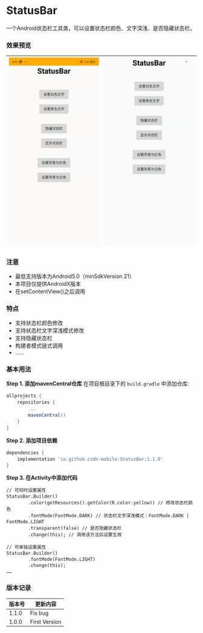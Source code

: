 # StatusBar

一个Android状态栏工具类，可以设置状态栏颜色、文字深浅、是否隐藏状态栏。

### 效果预览

|![](images/01.jpeg)|![](images/02.jpeg)|
|---|---|

### 注意
* 最低支持版本为Android5.0（minSdkVersion 21）
* 本项目仅提供AndroidX版本
* 在setContentView()之后调用

### 特点
* 支持状态栏颜色修改
* 支持状态栏文字深浅模式修改
* 支持隐藏状态栏
* 构建者模式链式调用
* ......

### 基本用法
**Step 1. 添加mavenCentral仓库**
在项目根目录下的 `build.gradle` 中添加仓库:
``` gradle
allprojects {
    repositories {
        ...
        mavenCentral()
    }
}
```
**Step 2. 添加项目依赖**
``` gradle
dependencies {
    implementation 'io.github.csdn-mobile:StatusBar:1.1.0'
}
```
**Step 3. 在Activity中添加代码**
```
// 可同时设置属性
StatusBar.Builder()
        .color(getResources().getColor(R.color.yellow)) // 修改状态栏颜色
        .fontMode(FontMode.DARK) // 状态栏文字深浅模式：FontMode.DARK | FontMode.LIGHT
        .transparent(false) // 是否隐藏状态栏
        .change(this); // 调用该方法后设置生效

// 可单独设置属性
StatusBar.Builder()
        .fontMode(FontMode.LIGHT)
        .change(this);
……
```

### 版本记录
|版本号|更新内容|
|---|---|
|1.1.0|Fix bug|
|1.0.0|First Version|

